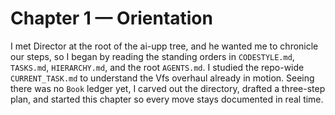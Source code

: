 # Chapter 1 — Orientation

I met Director at the root of the ai-upp tree, and he wanted me to chronicle our steps, so I began by reading the standing orders in `CODESTYLE.md`, `TASKS.md`, `HIERARCHY.md`, and the root `AGENTS.md`. I studied the repo-wide `CURRENT_TASK.md` to understand the Vfs overhaul already in motion. Seeing there was no `Book` ledger yet, I carved out the directory, drafted a three-step plan, and started this chapter so every move stays documented in real time.
